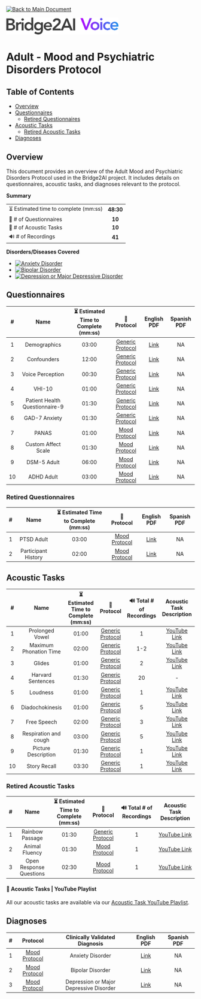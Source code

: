 [![Back to Main Document](https://img.shields.io/badge/back%20to%20main%20document-8A2BE2)](../../README.md)

<img src="../../images/B2AI%20Logo.png" alt="Bridge2AI Voice Logo" width="300"/>

# Adult - Mood and Psychiatric Disorders Protocol

## Table of Contents

- [Overview](#overview)
- [Questionnaires](#questionnaires)
    - [Retired Questionnaires](#retired-questionnaires)
- [Acoustic Tasks](#acoustic-tasks)
    - [Retired Acoustic Tasks](#retired-acoustic-tasks)
- [Diagnoses](#diagnoses)

## Overview

This document provides an overview of the Adult Mood and Psychiatric Disorders Protocol used in the Bridge2AI project. It includes details on questionnaires, acoustic tasks, and diagnoses relevant to the protocol.

**Summary**

| | |
| :--- | :---: |
| ⏳ Estimated time to complete (mm:ss) | **48:30** |
| 📕 # of Questionnaires | **10** |
| 🎤 # of Acoustic Tasks | **10** |
| 🔊 # of Recordings | **41** |

**Disorders/Diseases Covered**

- [![Anxiety Disorder](https://img.shields.io/badge/Anxiety%20Disorder-8A2BE2)](../../data/en-us/Diagnosis%20-%20PDFs/Mood/D%20-%20Mood%20-%20Anxiety%20Disorder.pdf)
- [![Bipolar Disorder](https://img.shields.io/badge/Bipolar%20Disorder-8A2BE2)](../../data/en-us/Diagnosis%20-%20PDFs/Mood/D%20-%20Mood%20-%20Bipolar%20Disorder.pdf)
- [![Depression or Major Depressive Disorder](https://img.shields.io/badge/Depression%20or%20Major%20Depressive%20Disorder-8A2BE2)](../../data/en-us/Diagnosis%20-%20PDFs/Mood/D%20-%20Mood%20-%20Mood%20Depression%20Or%20Major%20Depressive%20Disorder.pdf)

## Questionnaires

| # | Name | ⏳ Estimated Time to Complete (mm:ss) | 📓 Protocol | English PDF | Spanish PDF |
| :---: | :---: | :---: | :---: | :---: | :---: |
| 1 | Demographics | 03:00 |[Generic Protocol](Generic%20Protocol%20(Controls).md) | [Link](../../data/en-us/Questionnaire%20-%20PDFs/Generic/Q%20-%20Generic%20-%20Demographics.pdf) | NA |
| 2 | Confounders | 12:00 | [Generic Protocol](Generic%20Protocol%20(Controls).md) | [Link](../../data/en-us/Questionnaire%20-%20PDFs/Generic/Q%20-%20Generic%20-%20Confounders.pdf) | NA |
| 3 | Voice Perception | 00:30 | [Generic Protocol](Generic%20Protocol%20(Controls).md) | [Link](../../data/en-us/Questionnaire%20-%20PDFs/Generic/Q%20-%20Generic%20-%20Voice%20Perception.pdf) | NA |
| 4 | VHI-10 | 01:00 | [Generic Protocol](Generic%20Protocol%20(Controls).md) | [Link](../../data/en-us/Questionnaire%20-%20PDFs/Generic/Q%20-%20Generic%20-%20VHI-10.pdf) | NA |
| 5 | Patient Health Questionnaire-9 | 01:30 | [Generic Protocol](Generic%20Protocol%20(Controls).md) | [Link](../../data/en-us/Questionnaire%20-%20PDFs/Generic/Q%20-%20Generic%20-%20PHQ-9.pdf) | NA |
| 6 | GAD-7 Anxiety | 01:30 | [Generic Protocol](Generic%20Protocol%20(Controls).md) | [Link](../../data/en-us/Questionnaire%20-%20PDFs/Generic/Q%20-%20Generic%20-%20GAD-7%20Anxiety.pdf) | NA |
| 7 | PANAS | 01:00 | [Mood Protocol](Mood%20and%20Phychiatric%20Disorders%20Protocol.md) | [Link](../../data/en-us/Questionnaire%20-%20PDFs/Mood/Q%20-%20Mood%20-%20PANAS.pdf) | NA |
| 8 | Custom Affect Scale | 01:30 | [Mood Protocol](Mood%20and%20Phychiatric%20Disorders%20Protocol.md) | [Link](../../data/en-us/Questionnaire%20-%20PDFs/Mood/Q%20-%20Mood%20-%20Custom%20Affect%20Scale.pdf) | NA |
| 9 | DSM-5 Adult | 06:00 | [Mood Protocol](Mood%20and%20Phychiatric%20Disorders%20Protocol.md) | [Link](../../data/en-us/Questionnaire%20-%20PDFs/Mood/Q%20-%20Mood%20-%20DSM-5%20Adult.pdf) | NA |
| 10 | ADHD Adult | 03:00 | [Mood Protocol](Mood%20and%20Phychiatric%20Disorders%20Protocol.md) | [Link](../../data/en-us/Questionnaire%20-%20PDFs/Mood/Q%20-%20Mood%20-%20ADHD%20Adult.pdf) | NA |

### Retired Questionnaires

| # | Name | ⏳ Estimated Time to Complete (mm:ss) | 📓 Protocol | English PDF | Spanish PDF |
| :---: | :---: | :---: | :---: | :---: | :---: |
| 1 | PTSD Adult | 03:00 | [Mood Protocol](Mood%20and%20Phychiatric%20Disorders%20Protocol.md) | [Link](../../data/en-us/Questionnaire%20-%20PDFs/Mood/Q%20-%20Mood%20-%20PTSD%20Adult.pdf) | NA |
| 2 | Participant History | 02:00 | [Mood Protocol](Mood%20and%20Phychiatric%20Disorders%20Protocol.md) | [Link](../../data/en-us/Questionnaire%20-%20PDFs/Mood/Q%20-%20Mood%20-%20Participant%20History.pdf) | NA |

## Acoustic Tasks

| # | Name | ⏳ Estimated Time to Complete (mm:ss) | 📓 Protocol | 🔊 Total # of Recordings | Acoustic Task Description |
| :---: | :---: | :---: | :---: | :---: | :---: |
| 1 | Prolonged Vowel | 01:00 | [Generic Protocol](Generic%20Protocol%20(Controls).md) | 1 | [YouTube Link](https://www.youtube.com/watch?v=ZanjPvWkB3M) |
| 2 | Maximum Phonation Time | 02:00 | [Generic Protocol](Generic%20Protocol%20(Controls).md) | 1-2 | [YouTube Link](https://www.youtube.com/watch?v=1limRFPAtPE) |
| 3 | Glides | 01:00 | [Generic Protocol](Generic%20Protocol%20(Controls).md) | 2 | [YouTube Link](https://www.youtube.com/watch?v=xKBYdkwEOvU)|
| 4 | Harvard Sentences | 01:30 | [Generic Protocol](Generic%20Protocol%20(Controls).md) | 20 | - |
| 5 | Loudness | 01:00 | [Generic Protocol](Generic%20Protocol%20(Controls).md) | 1 | [YouTube Link](https://www.youtube.com/watch?v=5ssCSqZPb7Y) |
| 6 | Diadochokinesis | 01:00 | [Generic Protocol](Generic%20Protocol%20(Controls).md) | 5 | [YouTube Link](https://www.youtube.com/watch?v=RlY5KMXtZ4o) |
| 7 | Free Speech | 02:00 | [Generic Protocol](Generic%20Protocol%20(Controls).md) | 3 | [YouTube Link](https://www.youtube.com/watch?v=FqK0WeGCAzg) |
| 8 | Respiration and cough | 03:00 | [Generic Protocol](Generic%20Protocol%20(Controls).md) | 5 | [YouTube Link](https://www.youtube.com/watch?v=Yb4bMj18Iqg) |
| 9 | Picture Description | 01:30 | [Generic Protocol](Generic%20Protocol%20(Controls).md) | 1 | [YouTube Link](https://www.youtube.com/watch?v=abjWJEN6jf8) |
| 10 | Story Recall | 03:30 | [Generic Protocol](Generic%20Protocol%20(Controls).md) | 1 | [YouTube Link](https://www.youtube.com/watch?v=cfkU-N5tWe4) |

### Retired Acoustic Tasks

| # | Name | ⏳ Estimated Time to Complete (mm:ss) | 📓 Protocol | 🔊 Total # of Recordings | Acoustic Task Description |
| :---: | :---: | :---: | :---: | :---: | :---: |
| 1 | Rainbow Passage | 01:30 | [Generic Protocol](Generic%20Protocol%20(Controls).md) | 1 | [YouTube Link](https://www.youtube.com/watch?v=Syq_ryCNQKQ) |
| 2 | Animal Fluency | 01:30 | [Mood Protocol](Mood%20and%20Phychiatric%20Disorders%20Protocol.md) | 1 | [YouTube Link](https://www.youtube.com/watch?v=4lkEAxDiEE8) |
| 3 | Open Response Questions | 02:30 | [Mood Protocol](Mood%20and%20Phychiatric%20Disorders%20Protocol.md) | 1 | [YouTube Link](https://www.youtube.com/watch?v=THfOnGCaALA) |

#### 🎤 Acoustic Tasks | YouTube Playlist

All our acoustic tasks are available via our [Acoustic Task YouTube Playlist](https://youtube.com/playlist?list=PL72MPaFiuoRY66W7QsZ1_IeBwNosOzeap&si=9nr51lsmEYUncRMN).

## Diagnoses

| # | Protocol | Clinically Validated Diagnosis | English PDF | Spanish PDF |
| :---: | :---: | :---: | :---: | :---: |
| 1 | [Mood Protocol](Mood%20and%20Phychiatric%20Disorders%20Protocol.md) | Anxiety Disorder | [Link](../../data/en-us/Diagnosis%20-%20PDFs/Mood/D%20-%20Mood%20-%20Anxiety%20Disorder.pdf) | NA |
| 2 | [Mood Protocol](Mood%20and%20Phychiatric%20Disorders%20Protocol.md) | Bipolar Disorder | [Link](../../data/en-us/Diagnosis%20-%20PDFs/Mood/D%20-%20Mood%20-%20Bipolar%20Disorder.pdf) | NA |
| 3 | [Mood Protocol](Mood%20and%20Phychiatric%20Disorders%20Protocol.md) | Depression or Major Depressive Disorder | [Link](../../data/en-us/Diagnosis%20-%20PDFs/Mood/D%20-%20Mood%20-%20Mood%20Depression%20Or%20Major%20Depressive%20Disorder.pdf) | NA |

